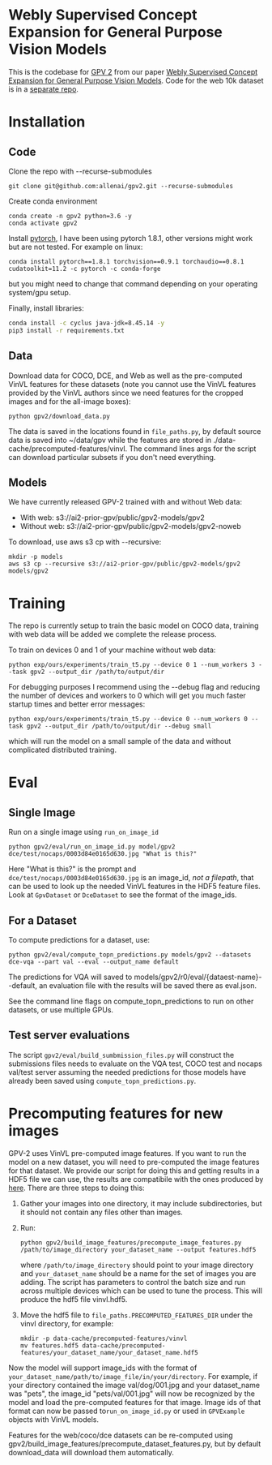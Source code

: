 # Webly Supervised Concept Expansion for General Purpose Vision Models
This is the codebase for [GPV 2](https://prior.allenai.org/projects/gpv2) from our paper [Webly Supervised Concept Expansion for General Purpose Vision Models](http://arxiv.org/abs/2202.02317).
Code for the web 10k dataset is in a [separate repo](https://prior.allenai.org/projects/gpv2). 

# Installation
## Code
Clone the repo with --recurse-submodules
```
git clone git@github.com:allenai/gpv2.git --recurse-submodules
```

Create conda environment
```
conda create -n gpv2 python=3.6 -y
conda activate gpv2
```

Install [pytorch](https://pytorch.org/), I have been using pytorch 1.8.1, 
other versions might work but are not tested. For example on linux:

```
conda install pytorch==1.8.1 torchvision==0.9.1 torchaudio==0.8.1 cudatoolkit=11.2 -c pytorch -c conda-forge
```

but you might need to change that command depending on your operating system/gpu setup.

Finally, install libraries:
```bash
conda install -c cyclus java-jdk=8.45.14 -y  
pip3 install -r requirements.txt
```
 
## Data
Download data for COCO, DCE, and Web as well as the pre-computed VinVL features for these datasets
(note you cannot use the VinVL features provided by the VinVL authors since we need features 
for the cropped images and for the all-image boxes):
```
python gpv2/download_data.py 
```

The data is saved in the locations found in `file_paths.py`, by default source data is saved 
into ~/data/gpv while the features are stored in ./data-cache/precomputed-features/vinvl.
The command lines args for the script can download particular subsets if you don't need
everything.

## Models
We have currently released GPV-2 trained with and without Web data:


- With web: s3://ai2-prior-gpv/public/gpv2-models/gpv2
- Without web: s3://ai2-prior-gpv/public/gpv2-models/gpv2-noweb

To download, use aws s3 cp with --recursive:

```
mkdir -p models
aws s3 cp --recursive s3://ai2-prior-gpv/public/gpv2-models/gpv2 models/gpv2
```

# Training
The repo is currently setup to train the basic model on COCO data, training with web data will be 
added we complete the release process.

To train on devices 0 and 1 of your machine without web data:

```
python exp/ours/experiments/train_t5.py --device 0 1 --num_workers 3 --task gpv2 --output_dir /path/to/output/dir
```

For debugging purposes I recommend using the --debug flag and reducing the number of devices and 
workers to 0 which will get you much faster startup times and better error messages:

```
python exp/ours/experiments/train_t5.py --device 0 --num_workers 0 --task gpv2 --output_dir /path/to/output/dir --debug small
```

which will run the model on a small sample of the data and without complicated distributed training.

# Eval

## Single Image
Run on a single image using `run_on_image_id` 

```
python gpv2/eval/run_on_image_id.py model/gpv2 dce/test/nocaps/0003d84e0165d630.jpg "What is this?"
```

Here "What is this?" is the prompt and `dce/test/nocaps/0003d84e0165d630.jpg` is an image_id, _not a filepath_, that 
can be used to look up the needed VinVL features in the HDF5 feature files.
Look at `GpvDataset` or `DceDataset` to see the format of the image_ids.

## For a Dataset 
To compute predictions for a dataset, use:

```
python gpv2/eval/compute_topn_predictions.py models/gpv2 --datasets dce-vqa --part val --eval --output_name default
```

The predictions for VQA will saved to models/gpv2/r0/eval/{dataest-name}--default, an 
evaluation file with the results will be saved there as eval.json. 

See the command line flags on compute_topn_predictions to run on other datasets, or 
use multiple GPUs.


## Test server evaluations
The script `gpv2/eval/build_sumbmission_files.py` will construct the submissions files needs to evaluate on the VQA test, COCO test 
and nocaps val/test server assuming the needed predictions for those models have already been saved
using `compute_topn_predictions.py`.


# Precomputing features for new images
GPV-2 uses VinVL pre-computed image features.
If you want to run the model on a new dataset, you will need to pre-computed the image features
for that dataset. We provide our script for doing this and getting results in a HDF5 file we
can use, the results are compatibile with the ones produced by [here](https://github.com/microsoft/scene_graph_benchmark#vinvl-feature-extraction).
There are three steps to doing this:

1. Gather your images into one directory, it may include subdirectories, but it should not contain any
   files other than images.
2. Run:

    ```
    python gpv2/build_image_features/precompute_image_features.py /path/to/image_directory your_dataset_name --output features.hdf5
    ```
   where `/path/to/image_directory` should point to your image directory and `your_dataset_name` should
   be a name for the set of images you are adding. The script has parameters to control the batch size and run across multiple devices
   which can be used to tune the process. This will
   produce the hdf5 file vinvl.hdf5.

3. Move the hdf5 file to `file_paths.PRECOMPUTED_FEATURES_DIR` under the vinvl directory, for example:

    ```
    mkdir -p data-cache/precomputed-features/vinvl
    mv features.hdf5 data-cache/precomputed-features/your_dataset_name/your_dataset_name.hdf5
    ```

Now the model will support image_ids with the format of `your_dataset_name/path/to/image_file/in/your/directory`.
For example, if your directory contained the
image val/dog/001.jpg and your dataset_name was "pets", the image_id "pets/val/001.jpg" will
now be recognized by the model and load the pre-computed features for that image. Image ids of that format
can now be passed to`run_on_image_id.py` or used in `GPVExample` objects with VinVL models.

Features for the web/coco/dce datasets can be re-computed using gpv2/build_image_features/precompute_dataset_features.py,
but by default download_data will download them automatically.
